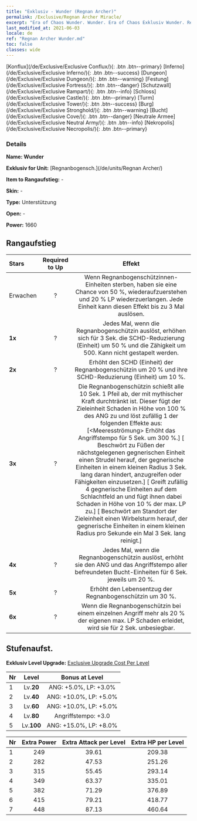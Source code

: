 ```yaml
---
title: "Exklusiv - Wunder (Regnan Archer)"
permalink: /Exclusive/Regnan Archer Miracle/
excerpt: "Era of Chaos Wunder. Wunder. Era of Chaos Exklusiv Wunder. Regnanbogensch. Exklusiv."
last_modified_at: 2021-06-03
locale: de
ref: "Regnan Archer Wunder.md"
toc: false
classes: wide
---
```

 [Konflux](/de/Exclusive/Exclusive Conflux/){: .btn .btn--primary} [Inferno](/de/Exclusive/Exclusive Inferno/){: .btn .btn--success} [Dungeon](/de/Exclusive/Exclusive Dungeon/){: .btn .btn--warning} [Festung](/de/Exclusive/Exclusive Fortress/){: .btn .btn--danger} [Schutzwall](/de/Exclusive/Exclusive Rampart/){: .btn .btn--info} [Schloss](/de/Exclusive/Exclusive Castle/){: .btn .btn--primary} [Turm](/de/Exclusive/Exclusive Tower/){: .btn .btn--success} [Burg](/de/Exclusive/Exclusive Stronghold/){: .btn .btn--warning} [Bucht](/de/Exclusive/Exclusive Cove/){: .btn .btn--danger} [Neutrale Armee](/de/Exclusive/Exclusive Neutral Army/){: .btn .btn--info} [Nekropolis](/de/Exclusive/Exclusive Necropolis/){: .btn .btn--primary} 

### Details
 **Name: Wunder** 

 **Exklusiv for Unit:** [Regnanbogensch.](/de/units/Regnan Archer/) 

 **Item to Rangaufstieg:** -

 **Skin:** -

 **Type:** Unterstützung

 **Open:** -

 **Power:** 1660

## Rangaufstieg

  |     Stars    |  Required to Up | Effekt |
  |:-------------|:---------------:|:---------------:|
  |  Erwachen  | ? | <Herz des Ozeans> Wenn Regnanbogenschützinnen-Einheiten sterben, haben sie eine Chance von 50 %, wiederaufzuerstehen und 20 % LP wiederzuerlangen. Jede Einheit kann diesen Effekt bis zu 3 Mal auslösen. |
  | **1x** <i class="fas fa-star"/> | ? | Jedes Mal, wenn die Regnanbogenschützin <Herz des Ozeans> auslöst, erhöhen sich für 3 Sek. die SCHD-Reduzierung (Einheit) um 50 % und die Zähigkeit um 500. Kann nicht gestapelt werden. |
  | **2x** <i class="fas fa-star"/> | ? | Erhöht den SCHD (Einheit) der Regnanbogenschützin um 20 % und ihre SCHD-Reduzierung (Einheit) um 10 %. |
  | **3x** <i class="fas fa-star"/> | ? | <Mythischer Pfeil> Die Regnanbogenschützin schießt alle 10 Sek. 1 Pfeil ab, der mit mythischer Kraft durchtränkt ist. Dieser fügt der Zieleinheit Schaden in Höhe von 100 % des ANG zu und löst zufällig 1 der folgenden Effekte aus:                  [<Meeresströmung> Erhöht das Angriffstempo für 5 Sek. um 300 %.] [<Meeresstrudel> Beschwört zu Füßen der nächstgelegenen gegnerischen Einheit einen Strudel herauf, der gegnerische Einheiten in einem kleinen Radius 3 Sek. lang daran hindert, anzugreifen oder Fähigkeiten einzusetzen.]                                 [<Sturm> Greift zufällig 4 gegnerische Einheiten auf dem Schlachtfeld an und fügt ihnen dabei Schaden in Höhe von 10 % der max. LP zu.]            [<Wirbelsturm> Beschwört am Standort der Zieleinheit einen Wirbelsturm herauf, der gegnerische Einheiten in einem kleinen Radius pro Sekunde ein Mal 3 Sek. lang reinigt.] |
  | **4x** <i class="fas fa-star"/> | ? | Jedes Mal, wenn die Regnanbogenschützin <Mythischer Pfeil> auslöst, erhöht sie den ANG und das Angriffstempo aller befreundeten Bucht-Einheiten für 6 Sek. jeweils um 20 %. |
  | **5x** <i class="fas fa-star"/> | ? | Erhöht den Lebensentzug der Regnanbogenschützin um 30 %. |
  | **6x** <i class="fas fa-star"/> | ? | <Sicherer Hafen> Wenn die Regnanbogenschützin bei einem einzelnen Angriff mehr als 20 % der eigenen max. LP Schaden erleidet, wird sie für 2 Sek. unbesiegbar. |


## Stufenaufst.
 **Exklusiv Level Upgrade:** [Exclusive Upgrade Cost Per Level](/Exclusive/ExclusiveUpgradeCostPerLevel/)

  |  Nr  |   Level  | Bonus at Level |
  |:-----|:--------:|:--------------:|
  | 1 | Lv.**20** | ANG: +5.0%, LP: +3.0% |
  | 2 | Lv.**40** | ANG: +10.0%, LP: +5.0% |
  | 3 | Lv.**60** | ANG: +10.0%, LP: +5.0% |
  | 4 | Lv.**80** | Angriffstempo: +3.0 |
  | 5 | Lv.**100** | ANG: +15.0%, LP: +8.0% |


  |  Nr  |  Extra Power | Extra Attack per Level | Extra HP per Level |
  |:-----|:--------:|:--------:|:--------:|
  | 1 | 249 | 39.61 | 209.38 |
  | 2 | 282 | 47.53 | 251.26 |
  | 3 | 315 | 55.45 | 293.14 |
  | 4 | 349 | 63.37 | 335.01 |
  | 5 | 382 | 71.29 | 376.89 |
  | 6 | 415 | 79.21 | 418.77 |
  | 7 | 448 | 87.13 | 460.64 |



